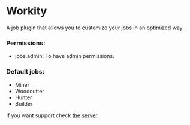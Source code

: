 # Workity

A job plugin that allows you to customize your jobs in an optimized way.

### Permissions:
- jobs.admin: To have admin permissions.

### Default jobs:
- Miner
- Woodcutter
- Hunter
- Builder

If you want support check [the server]( https://discord.devblook.team/)